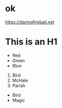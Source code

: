 # ok

https://daringfireball.net

This is an H1
=============

+   Red
+   Green
+   Blue

1.  Bird
2.  McHale
3.  Parish

*   Bird
*   Magic
